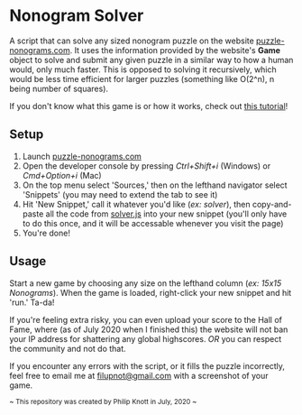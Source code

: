 # Nonogram Solver
A script that can solve any sized nonogram puzzle on the website [puzzle-nonograms.com](https://www.puzzle-nonograms.com). It uses the information provided by the website's **Game** object to solve and submit any given puzzle in a similar way to how a human would, only much faster. This is opposed to solving it recursively, which would be less time efficient for larger puzzles (something like O(2^n), n being number of squares). 

If you don't know what this game is or how it works, check out [this tutorial](https://www.puzzles-mobile.com/nonograms/tutorial)!

## Setup
1. Launch [puzzle-nonograms.com](https://www.puzzle-nonograms.com)
2. Open the developer console by pressing *Ctrl+Shift+i* (Windows) or *Cmd+Option+i* (Mac)
3. On the top menu select 'Sources,' then on the lefthand navigator select 'Snippets' (you may need to extend the tab to see it)
4. Hit 'New Snippet,' call it whatever you'd like (*ex: solver*), then copy-and-paste all the code from [solver.js](https://github.com/Filupnot/js-nonogram/blob/master/solver.js) into your new snippet (you'll only have to do this once, and it will be accessable whenever you visit the page)
5. You're done!

## Usage
Start a new game by choosing any size on the lefthand column (*ex: 15x15 Nonograms*). When the game is loaded, right-click your new snippet and hit 'run.' Ta-da! 

If you're feeling extra risky, you can even upload your score to the Hall of Fame, where (as of July 2020 when I finished this) the website will not ban your IP address for shattering any global highscores. *OR* you can respect the community and not do that.

If you encounter any errors with the script, or it fills the puzzle incorrectly, feel free to email me at [filupnot@gmail.com](filupnot@gmail.com) with a screenshot of your game. 

<sup>~ This repository was created by Philip Knott in July, 2020 ~</sup>
